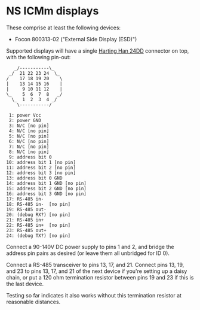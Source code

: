 # NS ICMm displays

These comprise at least the following devices:
- Focon 800313-02 ("External Side Display (ESD)")

Supported displays will have a single [Harting Han 24DD](https://www.harting.com/en-PE/p/Han-24DD-HMC-M-c-09162243001) connector on top, with the following pin-out:

```
   _/-----------\_
 _/  21 22 23 24  \_
/    17 18 19 20    \
|    13 14 15 16    |
|     9 10 11 12    |
\_    5  6  7  8   _/
  \_  1  2  3  4 _/
    \-----------/

 1: power Vcc
 2: power GND
 3: N/C [no pin]
 4: N/C [no pin]
 5: N/C [no pin]
 6: N/C [no pin]
 7: N/C [no pin]
 8: N/C [no pin]
 9: address bit 0
10: address bit 1 [no pin]
11: address bit 2 [no pin]
12: address bit 3 [no pin]
13: address bit 0 GND
14: address bit 1 GND [no pin]
15: address bit 2 GND [no pin]
16: address bit 3 GND [no pin]
17: RS-485 in-
18: RS-485 in-  [no pin]
19: RS-485 out-
20: (debug RX?) [no pin]
21: RS-485 in+
22: RS-485 in+  [no pin]
23: RS-485 out+
24: (debug TX?) [no pin]
```

Connect a 90-140V DC power supply to pins 1 and 2, and bridge the address pin pairs as desired (or leave them all unbridged for ID 0).

Connect a RS-485 transceiver to pins 13, 17, and 21.
Connect pins 13, 19, and 23 to pins 13, 17, and 21 of the next device if you're setting up a daisy chain,
or put a 120 ohm termination resistor between pins 19 and 23 if this is the last device.

Testing so far indicates it also works without this termination resistor at reasonable distances.

